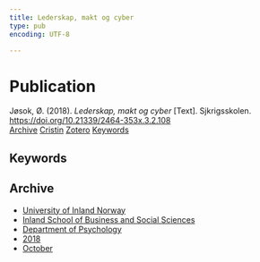 ```yaml
---
title: Lederskap, makt og cyber
type: pub
encoding: UTF-8

---
```

<h1>Publication</h1>
<article id="csl-bib-container-RWVLSAKY" class="csl-bib-container">
  <div class="csl-bib-body"> <div class="csl-entry">Jøsok, Ø. (2018). <i>Lederskap, makt og cyber</i> [Text]. Sjkrigsskolen. <a href="https://doi.org/10.21339/2464-353x.3.2.108">https://doi.org/10.21339/2464-353x.3.2.108</a></div> </div>
  <div class="csl-bib-buttons">
    <a href="#taxonomy-article-RWVLSAKY" alt="archive" class="csl-bib-button">Archive</a>
    <a href="https://app.cristin.no/results/show.jsf?id=1621926" alt="Cristin" class="csl-bib-button">Cristin</a>
    <a href="http://zotero.org/groups/5881554/items/RWVLSAKY" alt="Zotero" class="csl-bib-button">Zotero</a>
    <a href="#keywords-article-RWVLSAKY" alt="keywords" class="csl-bib-button">Keywords</a>
  </div>
  <div id="csl-bib-meta-container-RWVLSAKY"></div>
</article>
<div id="csl-bib-meta-RWVLSAKY" class="csl-bib-meta">
  <article id="keywords-article-RWVLSAKY" class="keywords-article">
    <h1>Keywords</h1>
    
  </article>
  <article id="taxonomy-article-RWVLSAKY" class="taxonomy-article">
    <h1>Archive</h1>
    <ul>
      <li>
        <a href="/en/archive/?key=3DCRN523">University of Inland Norway</a>
      </li>
      <li>
        <a href="/en/archive/?key=DU8Q9LN9">Inland School of Business and Social Sciences</a>
      </li>
      <li>
        <a href="/en/archive/?key=KTD9NXA8">Department of Psychology</a>
      </li>
      <li>
        <a href="/en/archive/?key=EQ5YLBRL">2018</a>
      </li>
      <li>
        <a href="/en/archive/?key=UFH3RR2G">October</a>
      </li>
    </ul>
  </article>
</div>
